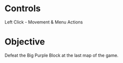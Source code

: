 # Controls

Left Click - Movement & Menu Actions

# Objective 

Defeat the Big Purple Block at the last map of the game.
